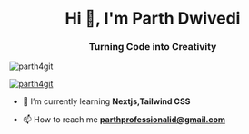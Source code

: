 <h1 align="center">Hi 👋, I'm Parth Dwivedi</h1>
<h3 align="center">Turning Code into Creativity</h3>

<p align="left"> <img src="https://komarev.com/ghpvc/?username=parth4git&label=Profile%20views&color=0e75b6&style=flat" alt="parth4git" /> </p>

<p align="left"> <a href="https://github.com/ryo-ma/github-profile-trophy"><img src="https://github-profile-trophy.vercel.app/?username=parth4git" alt="parth4git" /></a> </p>

- 🌱 I’m currently learning **Nextjs,Tailwind CSS**

- 📫 How to reach me **parthprofessionalid@gmail.com**



